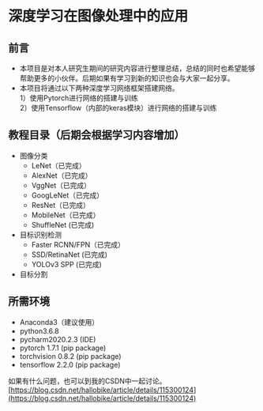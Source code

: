 # 深度学习在图像处理中的应用

## 前言
* 本项目是对本人研究生期间的研究内容进行整理总结，总结的同时也希望能够帮助更多的小伙伴。后期如果有学习到新的知识也会与大家一起分享。
* 本项目将通过以下两种深度学习网络框架搭建网络。  
1）使用Pytorch进行网络的搭建与训练  
2）使用Tensorflow（内部的keras模块）进行网络的搭建与训练 


## 教程目录（后期会根据学习内容增加）
* 图像分类
    * LeNet（已完成）
    * AlexNet（已完成）
    * VggNet（已完成）
    * GoogLeNet（已完成）
    * ResNet（已完成）
    * MobileNet（已完成）
    * ShuffleNet (已完成)
* 目标识别检测
    * Faster RCNN/FPN（已完成）
    * SSD/RetinaNet (已完成)
    * YOLOv3 SPP (已完成)
* 目标分割


## 所需环境
* Anaconda3（建议使用）
* python3.6.8
* pycharm2020.2.3 (IDE)
* pytorch 1.7.1 (pip package)
* torchvision 0.8.2 (pip package)
* tensorflow 2.2.0 (pip package)  

如果有什么问题，也可以到我的CSDN中一起讨论。   
[https://blog.csdn.net/hallobike/article/details/115300124](https://blog.csdn.net/hallobike/article/details/115300124)

